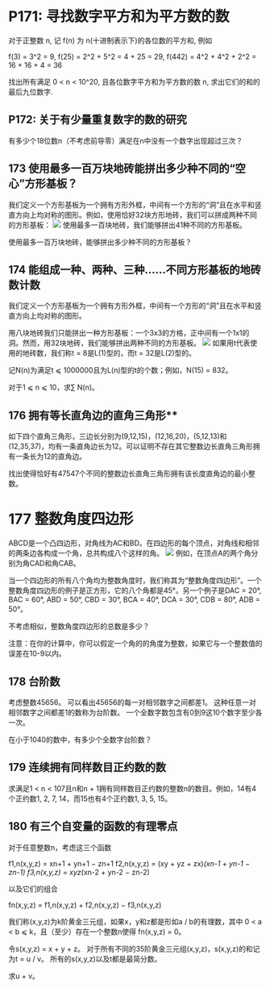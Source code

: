 # P171: 寻找数字平方和为平方数的数

对于正整数 n, 记 f(n) 为 n(十进制表示下)的各位数的平方和, 例如

f(3) = 3^2 = 9,
f(25) = 2^2 + 5^2 = 4 + 25 = 29,
f(442) = 4^2 + 4^2 + 2^2 = 16 + 16 + 4 = 36

找出所有满足 0 < n < 10^20, 且各位数字平方和为平方数的数 n, 求出它们的和的最后九位数字.





## P172: 关于有少量重复数字的数的研究

有多少个18位数n（不考虑前导零）满足在n中没有一个数字出现超过三次？




## 173 使用最多一百万块地砖能拼出多少种不同的“空心”方形基板？

我们定义一个方形基板为一个拥有方形外框，中间有一个方形的“洞”且在水平和竖直方向上均对称的图形。例如，使用恰好32块方形地砖，我们可以拼成两种不同的方形基板：
![](https://projecteuler.net/project/images/p173_square_laminas.gif)
使用最多一百块地砖，我们能够拼出41种不同的方形基板。

使用最多一百万块地砖，能够拼出多少种不同的方形基板？


## 174 能组成一种、两种、三种……不同方形基板的地砖数计数

我们定义一个方形基板为一个拥有方形外框，中间有一个方形的“洞”且在水平和竖直方向上均对称的图形。

用八块地砖我们只能拼出一种方形基板：一个3x3的方格，正中间有一个1x1的洞。然而，用32块地砖，我们能够拼出两种不同的方形基板。
![](https://projecteuler.net/project/images/p173_square_laminas.gif)
如果用t代表使用的地砖数，我们称t = 8是L(1)型的，而t = 32是L(2)型的。

记N(n)为满足t ⩽ 1000000且为L(n)型的t的个数；例如，N(15) = 832。

对于1 ⩽ n ⩽ 10，求∑ N(n)。

## 176 拥有等长直角边的直角三角形**

如下四个直角三角形，三边长分别为(9,12,15)，(12,16,20)，(5,12,13)和(12,35,37)，均有一条直角边长为12。可以证明不存在其它整数边长直角三角形拥有一条长为12的直角边。

找出使得恰好有47547个不同的整数边长直角三角形拥有该长度直角边的最小整数。


# 177 **整数角度四边形**

ABCD是一个凸四边形，对角线为AC和BD。在四边形的每个顶点，对角线和相邻的两条边各构成一个角，总共构成八个这样的角。
![](https://projecteuler.net/project/images/p177_quad.gif)
例如，在顶点A的两个角分别为角CAD和角CAB。

当一个四边形的所有八个角均为整数角度时，我们称其为“整数角度四边形”。一个整数角度四边形的例子是正方形，它的八个角都是45°。另一个例子是DAC = 20°, BAC = 60°, ABD = 50°, CBD = 30°, BCA = 40°, DCA = 30°, CDB = 80°, ADB = 50°。

不考虑相似，整数角度四边形的总数是多少？

注意：在你的计算中，你可以假定一个角的的角度为整数，如果它与一个整数值的误差在10-9以内。

## 178 **台阶数**

考虑整数45656。
可以看出45656的每一对相邻数字之间都差1。
这种任意一对相邻数字之间都差1的数称为台阶数。
一个全数字数包含有0到9这10个数字至少各一次。

在小于1040的数中，有多少个全数字台阶数？

## 179 **连续拥有同样数目正约数的数**

求满足1 < n < 107且n和n + 1拥有同样数目正约数的整数n的数目。例如，14有4个正约数1, 2, 7, 14，而15也有4个正约数1, 3, 5, 15。

## 180 **有三个自变量的函数的有理零点**

对于任意整数n，考虑这三个函数

f1,n(x,y,z) = xn+1 + yn+1 − zn+1
f2,n(x,y,z) = (xy + yz + zx)*(xn-1 + yn-1 − zn-1)
f3,n(x,y,z) = xyz*(xn-2 + yn-2 − zn-2)

以及它们的组合

fn(x,y,z) = f1,n(x,y,z) + f2,n(x,y,z) − f3,n(x,y,z)

我们称(x,y,z)为k阶黄金三元组，如果x，y和z都是形如a / b的有理数，其中
0 < a < b ⩽ k，且（至少）存在一个整数n使得 fn(x,y,z) = 0。

令s(x,y,z) = x + y + z。
对于所有不同的35阶黄金三元组(x,y,z)，s(x,y,z)的和记为t = u / v。
所有的s(x,y,z)以及t都是最简分数。

求u + v。
